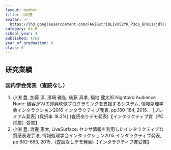 ```yaml
---
layout: member
title: 小渕豊
avatar: >-
  https://lh3.googleusercontent.com/FAGiGstriDL1vX52YR_P3ca_6Pe11sjdTCGWgYAdBEjVQmELRhdEMJgZ12sSk7t_bd0UpqN2FIuL13oV_KRG-Q4VQ0VTy3HZ1PEr4J0bAlH8NgXthkGM7ERmwf_Ily0Ur-euLwDeWUeMODkL2MRoxhv77yQyr1tyPHRd16lYKpyMQqQHichnxoVCPJiTPGFVYCGRLy9I0XtADC_r6RShShcAk2hxEvmpnGwY_A5l1si5_wKVzij6M7nO0viN-nZxpNtV_1AmA3X0NszdnIqYJq4APDZTXhRqaYZcnLuQy8C3MY-OKUNir67OUObK3FMjpcvGUwBLxon-akJ_jXHK-jBMzihZIC81o0eIwuD3FJm9I9cdcFXVcG8X5FB2jztQWR4lp31JA6L-VJ8tVBcve2rFoPz9e_1zUgloWXfFY-6eSPQvS0yhTx0_GWjr8Aes2rIqjtkV--QFBg_nSPqlt3VA_nzglAKXSB9R2L2bNOJmHCy1j-opAUTpbF0I1tioWfmxgeolExlcDyvjxPC5WcGj2h9cOmJcms-m26qn0aekuja5-iyd6laxvHFI0Si8-0o_8PWIMQWtjGexT4T4PX1YB1tsOo4yhqWsGW12NEbH7J13CJBZUilE6KzKOS5lmcSxw0iwH3-hbDv_06C23_Vk1ApZi5xCd5hX0OJxEok=p-s300
category: 04_B
school_year: 4
published: true
year_of_graduation: 0
class: 0
---
```


## 研究業績
### 国内学会発表（査読なし）
1. 小渕 豊, 加藤 淳, 濱崎 雅弘, 後藤 真孝, 福地 健太郎.Nightbird Audience Node: 観客がVJの即興映像プログラミングを支援するシステム, 情報処理学会インタラクション2016 インタラクティブ発表, pp.180-184, 2016． \[プレミアム発表] (採択率 18.2%) (査読ありデモ発表)【インタラクティブ賞（PC推薦）受賞】
2. 小渕 豊, 渡邊 恵太, LiveSurface: センサ情報を利用したインタラクティブな質感表現手法, 情報処理学会インタラクション2015 インタラクティブ発表, pp.682-683, 2015．(査読なしデモ発表)【インタラクティブ賞受賞】
